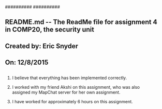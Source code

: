 ##########
##########
##
##	README.md -- The ReadMe file for assignment 4 in COMP20, the security unit
##
##	Created by: Eric Snyder
##
##	On: 12/8/2015
##
##

1. I believe that everything has been implemented correctly.

2. I worked with my friend Akshi on this assignment, who was also assigned my MapChat server for her own assignment.

3. I have worked for approximately 6 hours on this assignment.